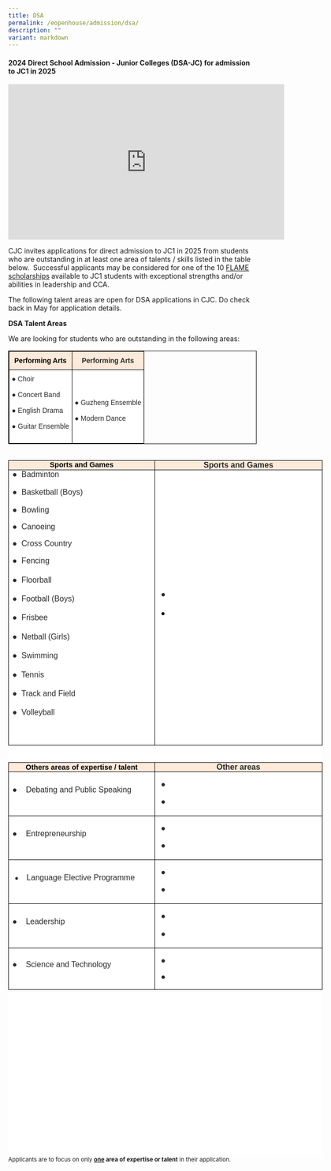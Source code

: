 ```yaml
---
title: DSA
permalink: /eopenhouse/admission/dsa/
description: ""
variant: markdown
---
```

#### **2024 Direct School Admission - Junior Colleges (DSA-JC) for admission to JC1 in 2025**

<iframe allowfullscreen="" allow="accelerometer; autoplay; clipboard-write; encrypted-media; gyroscope; picture-in-picture; web-share" frameborder="0" title="YouTube video player" src="https://www.youtube.com/embed/hPhv9dR81L4?si=42fk6ZUNvAvmw3dJ" height="315" width="560"></iframe>

CJC invites applications for direct admission to JC1 in 2025 from students who are outstanding in at least one&nbsp;area of talents / skills&nbsp;listed in the table below.&nbsp;&nbsp;Successful applicants may be considered for one of the 10&nbsp;[FLAME scholarships](https://cjc.moe.edu.sg/admission/scholarships)&nbsp;available to JC1 students with exceptional strengths and/or abilities in leadership and CCA.

The following talent areas are open for DSA applications in CJC. Do check back in May for application details.

**DSA Talent Areas**

We are looking for students who are outstanding in the following areas:

<style type="text/css">
.tg  {border-collapse:collapse;border-spacing:0;}
.tg td{border-color:black;border-style:solid;border-width:1px;font-family:Arial, sans-serif;font-size:14px;
  overflow:hidden;padding:10px 5px;word-break:normal;}
.tg th{border-color:black;border-style:solid;border-width:1px;font-family:Arial, sans-serif;font-size:14px;
  font-weight:normal;overflow:hidden;padding:10px 5px;word-break:normal;}
.tg .tg-1mbx{background-color:#FDEADA;color:#2A2A2A;font-weight:bold;text-align:center;vertical-align:top}
.tg .tg-zrz9{background-color:#FFF;color:#2A2A2A;text-align:left;vertical-align:top}
</style>
<table style="border: 1px solid black" class="tg">
<thead>
  <tr>
    <th style="border: 1px solid black" class="tg-1mbx"><span style="color:black">Performing Arts</span></th>
    <th style="border: 1px solid black" class="tg-1mbx">Performing Arts</th>
  </tr>
</thead>
<tbody>
  <tr>
    <td style="border: 1px solid black" class="tg-zrz9"><span style="background-color:initial">●</span>  <span style="background-color:initial">Choir</span><br><br><span style="background-color:initial">●</span>  <span style="background-color:initial">Concert Band</span><br><br><span style="background-color:initial">●</span>  <span style="background-color:initial">English Drama</span><br><br><span style="background-color:initial">●  Guitar Ensemble</span><br><br></td>
    <td style="border: 1px solid black" class="tg-zrz9"><br><br><br><span style="background-color:initial">●  Guzheng Ensemble</span><br><br><span style="background-color:initial">●  Modern Dance</span><br><br><span style="color:black;background-color:initial"> </span></td>
  </tr>
</tbody>
</table><br>

<table class="MsoNormalTable" border="1" cellspacing="0" cellpadding="0" width="594" style="margin: 0px; outline: 0px; padding: 0px; color: rgb(42, 42, 42); font-family: Arial; font-size: medium; font-style: normal; font-variant-ligatures: normal; font-variant-caps: normal; font-weight: 400; letter-spacing: normal; orphans: 2; text-align: left; text-transform: none; white-space: normal; widows: 2; word-spacing: 0px; -webkit-text-stroke-width: 0px; background-color: rgb(255, 255, 255); text-decoration-thickness: initial; text-decoration-style: initial; text-decoration-color: initial; border-collapse: collapse; border: none; width: 637.562px; height: 1410px;"><tbody style="margin: 0px; outline: 0px; padding: 0px;"><tr style="margin: 0px; outline: 0px; padding: 0px;"><td width="282" valign="top" style="margin: 0px; outline: 0px; padding: 0in 5.4pt; text-align: center; width: 293px; border: 1pt solid black; background: rgb(253, 234, 218);"><b style="margin: 0px; outline: 0px; padding: 0px;"><span style="margin: 0px; outline: 0px; padding: 0px; line-height: 16.1333px; font-size: 11pt; font-family: Arial, sans-serif; color: black;">Sports and Games</span></b></td><td width="312" valign="top" style="margin: 0px; outline: 0px; padding: 0in 5.4pt; text-align: center; width: 344px; border-top: 1pt solid black; border-right: 1pt solid black; border-bottom: 1pt solid black; border-image: initial; border-left: none; background: rgb(253, 234, 218);"><b style="margin: 0px; outline: 0px; padding: 0px;">Sports and Games</b><br style="margin: 0px; outline: 0px; padding: 0px;"></td></tr><tr style="margin: 0px; outline: 0px; padding: 0px; height: 63pt;"><td width="282" style="margin: 0px; outline: 0px; padding: 0in 5.4pt; width: 211.25pt; border-right: 1pt solid black; border-bottom: 1pt solid black; border-left: 1pt solid black; border-image: initial; border-top: none; height: 63pt;"><p class="MsoNormal" style="margin: 0px 0px 1em 0.25in; outline: 0px; padding: 0px; line-height: 22.4px; text-indent: -0.25in;"><span style="margin: 0px; outline: 0px; padding: 0px; line-height: 17.6px; background-color: initial;">●&nbsp; Badminton</span></p><p class="MsoNormal" style="margin: 0px 0px 1em 0.25in; outline: 0px; padding: 0px; line-height: 22.4px; text-indent: -0.25in;"><span style="margin: 0px; outline: 0px; padding: 0px; line-height: 16.1333px; font-size: 11pt; font-family: Arial, sans-serif;"></span></p><p class="MsoNormal" style="margin: 0px 0px 1em 0.25in; outline: 0px; padding: 0px; line-height: 22.4px; text-indent: -0.25in;">●&nbsp; Basketball (Boys)<span style="margin: 0px; outline: 0px; padding: 0px; line-height: 17.6px; background-color: initial;"><br style="margin: 0px; outline: 0px; padding: 0px;"></span></p><p class="MsoNormal" style="margin: 0px 0px 1em 0.25in; outline: 0px; padding: 0px; line-height: 22.4px; text-indent: -0.25in;"><span style="margin: 0px; outline: 0px; padding: 0px; line-height: 16.1333px; font-size: 11pt; font-family: Arial, sans-serif;"></span></p><p class="MsoNormal" style="margin: 0px 0px 1em 0.25in; outline: 0px; padding: 0px; line-height: 22.4px; text-indent: -0.25in;"><span style="margin: 0px; outline: 0px; padding: 0px; line-height: 17.6px; background-color: initial;">●&nbsp; Bowling</span></p><p class="MsoNormal" style="margin: 0px 0px 1em 0.25in; outline: 0px; padding: 0px; line-height: 22.4px; text-indent: -0.25in;"><span style="margin: 0px; outline: 0px; padding: 0px; line-height: 16.1333px; font-size: 11pt; font-family: Arial, sans-serif;"></span></p><p class="MsoNormal" style="margin: 0px 0px 1em 0.25in; outline: 0px; padding: 0px; line-height: 22.4px; text-indent: -0.25in;"><span style="margin: 0px; outline: 0px; padding: 0px; line-height: 17.6px; background-color: initial;">●&nbsp; Canoeing</span></p><p class="MsoNormal" style="margin: 0px 0px 1em 0.25in; outline: 0px; padding: 0px; line-height: 22.4px; text-indent: -0.25in;"><span style="margin: 0px; outline: 0px; padding: 0px; line-height: 16.1333px; font-size: 11pt; font-family: Arial, sans-serif;"></span></p><p class="MsoNormal" style="margin: 0px 0px 1em 0.25in; outline: 0px; padding: 0px; line-height: 22.4px; text-indent: -0.25in;"><span style="margin: 0px; outline: 0px; padding: 0px; line-height: 17.6px; background-color: initial;">●&nbsp; Cross Country</span></p><p class="MsoNormal" style="margin: 0px 0px 1em 0.25in; outline: 0px; padding: 0px; line-height: 22.4px; text-indent: -0.25in;"><span style="margin: 0px; outline: 0px; padding: 0px; line-height: 17.6px; text-indent: -19.2px;"></span>●&nbsp; Fencing<span style="margin: 0px; outline: 0px; padding: 0px; line-height: 17.6px; background-color: initial;"><br style="margin: 0px; outline: 0px; padding: 0px;"></span></p><p class="MsoNormal" style="margin: 0px 0px 1em 0.25in; outline: 0px; padding: 0px; line-height: 22.4px; text-indent: -0.25in;"><span style="margin: 0px; outline: 0px; padding: 0px; line-height: 17.6px; text-indent: -19.2px;"></span>●&nbsp; Floorball<br style="margin: 0px; outline: 0px; padding: 0px;"></p><p class="MsoNormal" style="margin: 0px 0px 1em 0.25in; outline: 0px; padding: 0px; line-height: 22.4px; text-indent: -0.25in;"><span class="" style="margin: 0px; outline: 0px; padding: 0px; line-height: 17.6px; text-indent: -19.2px; background-color: initial;"></span>●&nbsp; Football (Boys)<br style="margin: 0px; outline: 0px; padding: 0px;"></p><p class="MsoNormal" style="margin: 0px 0px 1em 0.25in; outline: 0px; padding: 0px; line-height: 22.4px; text-indent: -0.25in;"><span style="margin: 0px; outline: 0px; padding: 0px; line-height: 17.6px; text-indent: -19.2px;"></span>●&nbsp; Frisbee<br style="margin: 0px; outline: 0px; padding: 0px;"></p><p class="MsoNormal" style="margin: 0px 0px 1em 0.25in; outline: 0px; padding: 0px; line-height: 22.4px; text-indent: -0.25in;"><span style="margin: 0px; outline: 0px; padding: 0px; line-height: 17.6px; text-indent: -19.2px;"></span>●&nbsp; Netball (Girls)<br style="margin: 0px; outline: 0px; padding: 0px;"></p><p class="MsoNormal" style="margin: 0px 0px 1em 0.25in; outline: 0px; padding: 0px; line-height: 22.4px; text-indent: -0.25in;"><span style="margin: 0px; outline: 0px; padding: 0px; line-height: 17.6px; text-indent: -19.2px;"></span>●&nbsp; Swimming<br style="margin: 0px; outline: 0px; padding: 0px;"></p><p class="MsoNormal" style="margin: 0px 0px 1em 0.25in; outline: 0px; padding: 0px; line-height: 22.4px; text-indent: -0.25in;"><span style="margin: 0px; outline: 0px; padding: 0px; line-height: 17.6px; text-indent: -19.2px;"></span>●&nbsp; Tennis<br style="margin: 0px; outline: 0px; padding: 0px;"></p><p class="MsoNormal" style="margin: 0px 0px 1em 0.25in; outline: 0px; padding: 0px; line-height: 22.4px; text-indent: -0.25in;"><span style="margin: 0px; outline: 0px; padding: 0px; line-height: 17.6px; text-indent: -19.2px;"></span>●&nbsp; Track and Field<br style="margin: 0px; outline: 0px; padding: 0px;"></p><p class="MsoNormal" style="margin: 0px 0px 1em 0.25in; outline: 0px; padding: 0px; line-height: 22.4px; text-indent: -0.25in;"><span style="margin: 0px; outline: 0px; padding: 0px; line-height: 17.6px; text-indent: -19.2px;"></span>●&nbsp; Volleyball<br style="margin: 0px; outline: 0px; padding: 0px;"></p><p class="MsoNormal" style="margin: 0px 0px 1em 0.25in; outline: 0px; padding: 0px; line-height: 22.4px; text-indent: -0.25in;"><br style="margin: 0px; outline: 0px; padding: 0px;"></p><p class="MsoNormal" style="margin: 0px 0px 1em 0.25in; outline: 0px; padding: 0px; line-height: 22.4px; text-indent: -0.25in;"><span style="margin: 0px; outline: 0px; padding: 0px; line-height: 16.1333px; font-size: 11pt; font-family: Arial, sans-serif;"></span></p><p class="MsoNormal" style="margin: 0px 0px 1em 0.25in; outline: 0px; padding: 0px; line-height: 22.4px; text-indent: -0.25in;"><span style="margin: 0px; outline: 0px; padding: 0px; line-height: 16.1333px; font-size: 11pt; font-family: Arial, sans-serif;"></span></p><p class="MsoNormal" style="margin: 0px 0px 1em 0.25in; outline: 0px; padding: 0px; line-height: 22.4px; text-indent: -0.25in;"><span style="margin: 0px; outline: 0px; padding: 0px; line-height: 16.1333px; font-size: 11pt; font-family: Arial, sans-serif;"></span></p><p class="MsoNormal" style="margin: 0px 0px 1em 0.25in; outline: 0px; padding: 0px; line-height: 22.4px; text-indent: -0.25in;"><span style="margin: 0px; outline: 0px; padding: 0px; line-height: 16.1333px; font-size: 11pt; font-family: Arial, sans-serif;"></span></p><p class="MsoNormal" style="margin: 0px 0px 1em 0.25in; outline: 0px; padding: 0px; line-height: 22.4px; text-indent: -0.25in;"><span style="margin: 0px; outline: 0px; padding: 0px; line-height: 16.1333px; font-size: 11pt; font-family: Arial, sans-serif;"></span></p><p class="MsoNormal" style="margin: 0px 0px 1em 0.25in; outline: 0px; padding: 0px; line-height: 22.4px; text-indent: -0.25in;"><span style="margin: 0px; outline: 0px; padding: 0px; line-height: 16.1333px; font-size: 11pt; font-family: Arial, sans-serif;"></span></p><p class="MsoNormal" style="margin: 0px 0px 1em 0.25in; outline: 0px; padding: 0px; line-height: 22.4px; text-indent: -0.25in;"><span style="margin: 0px; outline: 0px; padding: 0px; line-height: 16.1333px; font-size: 11pt; font-family: Arial, sans-serif;"></span></p><p class="MsoNormal" style="margin: 0px 0px 1em 0.25in; outline: 0px; padding: 0px; line-height: 22.4px; text-indent: -0.25in;"><span style="margin: 0px; outline: 0px; padding: 0px; line-height: 16.1333px; font-size: 11pt; font-family: Arial, sans-serif;"></span></p><p class="MsoNormal" style="margin: 0px 0px 1em 0.25in; outline: 0px; padding: 0px; line-height: 22.4px; text-indent: -0.25in;"><span style="margin: 0px; outline: 0px; padding: 0px; line-height: 16.1333px; font-size: 11pt; font-family: Arial, sans-serif;"></span></p><p class="MsoNormal" style="margin: 0px 0px 1em 0.25in; outline: 0px; padding: 0px; line-height: 22.4px; text-indent: -0.25in;"><span style="margin: 0px; outline: 0px; padding: 0px; line-height: 16.1333px; font-size: 11pt; font-family: Arial, sans-serif;"></span></p><p class="MsoNormal" style="margin: 0px 0px 1em 0.25in; outline: 0px; padding: 0px; line-height: 22.4px; text-indent: -0.25in;"></p></td><td width="312" style="margin: 0px; outline: 0px; padding: 0in 5.4pt; width: 3.25in; border-top: none; border-left: none; border-bottom: 1pt solid black; border-right: 1pt solid black; height: 63pt;"><p class="MsoNormal" style="margin: 0px 0px 1em 0.25in; outline: 0px; padding: 0px; line-height: 22.4px; text-indent: -0.2in;"><span style="margin: 0px; outline: 0px; padding: 0px; line-height: 16.1333px; font-size: 11pt; font-family: Arial, sans-serif;"></span>●&nbsp; &nbsp;</p><p class="MsoNormal" style="margin: 0px 0px 1em 0.25in; outline: 0px; padding: 0px; line-height: 22.4px; text-indent: -0.2in;"><span style="margin: 0px; outline: 0px; padding: 0px; line-height: 16.1333px; font-size: 11pt; font-family: &quot;Noto Sans Symbols&quot;; color: black;">●</span><span style="margin: 0px; outline: 0px; padding: 0px; line-height: 17.6px; color: black;"><font face="Times New Roman" size="1" style="margin: 0px; outline: 0px; padding: 0px;">&nbsp; &nbsp;</font></span><span style="margin: 0px; outline: 0px; padding: 0px; line-height: 17.6px; text-indent: -0.2in; background-color: initial;"></span></p></td></tr><tr style="margin: 0px; outline: 0px; padding: 0px; height: 2pt;"><td width="282" valign="top" style="margin: 0px; outline: 0px; padding: 0in 5.4pt; width: 211.25pt; border-top: none; border-right: none; border-left: none; border-image: initial; border-bottom: 1pt solid black; height: 2pt;"><p class="MsoNormal" style="margin: 0px 0px 1em 0.05in; outline: 0px; padding: 0px; line-height: 22.4px;"><span style="margin: 0px; outline: 0px; padding: 0px; line-height: 17.6px; font-family: Arial, sans-serif; color: black;"><font size="2" style="margin: 0px; outline: 0px; padding: 0px;">&nbsp;</font></span></p></td><td width="312" valign="top" style="margin: 0px; outline: 0px; padding: 0in 5.4pt; width: 3.25in; border-top: none; border-right: none; border-left: none; border-image: initial; border-bottom: 1pt solid black; height: 2pt;"><p class="MsoNormal" style="margin: 0px 0px 1em 0.05in; outline: 0px; padding: 0px; line-height: 22.4px;"><span style="margin: 0px; outline: 0px; padding: 0px; line-height: 17.6px; font-family: Arial, sans-serif; color: black;"><font size="2" style="margin: 0px; outline: 0px; padding: 0px;">&nbsp;</font></span></p></td></tr><tr style="margin: 0px; outline: 0px; padding: 0px;"><td width="282" style="margin: 0px; outline: 0px; padding: 0in 5.4pt; text-align: center; width: 211.25pt; border-right: 1pt solid black; border-bottom: 1pt solid black; border-left: 1pt solid black; border-image: initial; border-top: none; background: rgb(253, 234, 218);"><b style="margin: 0px; outline: 0px; padding: 0px;"><span style="margin: 0px; outline: 0px; padding: 0px; line-height: 16.1333px; font-size: 11pt; font-family: Arial, sans-serif; color: black;">Others areas of expertise / talent</span></b></td><td width="312" style="margin: 0px; outline: 0px; padding: 0in 5.4pt; text-align: center; width: 3.25in; border-top: none; border-left: none; border-bottom: 1pt solid black; border-right: 1pt solid black; background: rgb(253, 234, 218);"><b style="margin: 0px; outline: 0px; padding: 0px;">Other areas<span style="margin: 0px; outline: 0px; padding: 0px; line-height: 16.1333px; font-size: 11pt; font-family: Arial, sans-serif; color: black;"></span></b></td></tr><tr style="margin: 0px; outline: 0px; padding: 0px; height: 50pt;"><td width="282" style="margin: 0px; outline: 0px; padding: 0in 5.4pt; width: 211.25pt; border-right: 1pt solid black; border-bottom: 1pt solid black; border-left: 1pt solid black; border-image: initial; border-top: none; height: 50pt;">●&nbsp;&nbsp;&nbsp; Debating and Public Speaking<p class="MsoNormal" style="margin: 0px 0px 1em 0.25in; outline: 0px; padding: 0px; line-height: 22.4px; text-indent: -0.2in;"><font size="2" style="margin: 0px; outline: 0px; padding: 0px;"><span style="margin: 0px; outline: 0px; padding: 0px; line-height: 14.3px; font-family: &quot;Noto Sans Symbols&quot;; color: black;"></span></font></p></td><td width="312" style="margin: 0px; outline: 0px; padding: 0in 5.4pt; width: 3.25in; border-top: none; border-left: none; border-bottom: 1pt solid black; border-right: 1pt solid black; height: 50pt;"><p class="MsoNormal" style="margin: 0px 0px 1em 0.25in; outline: 0px; padding: 0px; line-height: 22.4px; text-indent: -0.2in;"><span style="margin: 0px; outline: 0px; padding: 0px; line-height: 17.6px; background-color: initial;"></span><font size="2" style="margin: 0px; outline: 0px; padding: 0px;"><span style="margin: 0px; outline: 0px; padding: 0px; line-height: 14.3px; font-family: &quot;Noto Sans Symbols&quot;; color: black;"></span></font></p><p class="MsoNormal" style="margin: 0px 0px 1em 0.25in; outline: 0px; padding: 0px; line-height: 22.4px; text-indent: -0.2in;"><span style="margin: 0px; outline: 0px; padding: 0px; line-height: 16.1333px; text-indent: -0.2in; background-color: initial; font-size: 11pt; font-family: Arial, sans-serif;"><span style="margin: 0px; outline: 0px; padding: 0px; line-height: 16.1333px; color: black;"></span></span><span style="margin: 0px; outline: 0px; padding: 0px; line-height: 17.6px; background-color: initial;">●&nbsp; </span></p><span style="margin: 0px; outline: 0px; padding: 0px; line-height: 16.1333px; font-size: 11pt; font-family: Arial, sans-serif; color: black;"></span><p class="MsoNormal" style="margin: 0px 0px 1em 0.25in; outline: 0px; padding: 0px; line-height: 22.4px; text-indent: -0.2in;">●&nbsp; <span style="margin: 0px; outline: 0px; padding: 0px; line-height: 17.6px; background-color: initial;"><br style="margin: 0px; outline: 0px; padding: 0px;"></span></p><p class="MsoNormal" style="margin: 0px 0px 1em 0.25in; outline: 0px; padding: 0px; line-height: 22.4px; text-indent: -0.2in;"><font size="2" style="margin: 0px; outline: 0px; padding: 0px;"><span style="margin: 0px; outline: 0px; padding: 0px; line-height: 14.3px; font-family: &quot;Noto Sans Symbols&quot;; color: black;"></span></font></p></td></tr><tr style="margin: 0px; outline: 0px; padding: 0px; height: 50pt;"><td width="282" style="margin: 0px; outline: 0px; padding: 0in 5.4pt; width: 211.25pt; border-right: 1pt solid black; border-bottom: 1pt solid black; border-left: 1pt solid black; border-image: initial; border-top: none; height: 50pt;">●&nbsp;&nbsp;&nbsp; Entrepreneurship<p class="MsoNormal" style="margin: 0px 0px 1em 0.25in; outline: 0px; padding: 0px; line-height: 22.4px; text-indent: -0.2in;"><span style="margin: 0px; outline: 0px; padding: 0px; line-height: 17.6px; background-color: initial;"></span><font size="2" style="margin: 0px; outline: 0px; padding: 0px;"><span style="margin: 0px; outline: 0px; padding: 0px; line-height: 14.3px; font-family: &quot;Noto Sans Symbols&quot;;"></span></font></p></td><td width="312" style="margin: 0px; outline: 0px; padding: 0in 5.4pt; width: 3.25in; border-top: none; border-left: none; border-bottom: 1pt solid black; border-right: 1pt solid black; height: 50pt;"><p class="MsoNormal" style="margin: 0px 0px 1em 0.25in; outline: 0px; padding: 0px; line-height: 22.4px; text-indent: -0.2in;"><span style="margin: 0px; outline: 0px; padding: 0px; line-height: 17.6px; background-color: initial;"></span><font size="2" style="margin: 0px; outline: 0px; padding: 0px;"><span style="margin: 0px; outline: 0px; padding: 0px; line-height: 14.3px; font-family: &quot;Noto Sans Symbols&quot;; background-image: initial; background-position: initial; background-size: initial; background-repeat: initial; background-attachment: initial; background-origin: initial; background-clip: initial;"></span></font></p><p class="MsoNormal" style="margin: 0px 0px 1em 0.25in; outline: 0px; padding: 0px; line-height: 22.4px; text-indent: -0.2in;"><span style="margin: 0px; outline: 0px; padding: 0px; line-height: 16.1333px; text-indent: -0.2in; background-color: initial; font-size: 11pt; font-family: Arial, sans-serif;"></span><span style="margin: 0px; outline: 0px; padding: 0px; line-height: 17.6px; background-color: initial;">●&nbsp; </span></p><p class="MsoNormal" style="margin: 0px 0px 1em 0.25in; outline: 0px; padding: 0px; line-height: 22.4px; text-indent: -0.2in;"><span style="margin: 0px; outline: 0px; padding: 0px; line-height: 16.1333px; font-size: 11pt; font-family: Arial, sans-serif;"></span>●&nbsp; <span style="margin: 0px; outline: 0px; padding: 0px; line-height: 17.6px; background-color: initial;"><br style="margin: 0px; outline: 0px; padding: 0px;"></span></p><p class="MsoNormal" style="margin: 0px 0px 1em 0.25in; outline: 0px; padding: 0px; line-height: 22.4px; text-indent: -0.2in;"><font size="2" style="margin: 0px; outline: 0px; padding: 0px;"><span style="margin: 0px; outline: 0px; padding: 0px; line-height: 14.3px;"><span style="margin: 0px; outline: 0px; padding: 0px; line-height: 14.3px; font-family: &quot;Noto Sans Symbols&quot;; background-image: initial; background-position: initial; background-size: initial; background-repeat: initial; background-attachment: initial; background-origin: initial; background-clip: initial;"></span></span></font></p></td></tr><tr style="margin: 0px; outline: 0px; padding: 0px; height: 50pt;"><td width="282" style="margin: 0px; outline: 0px; padding: 0in 5.4pt; width: 211.25pt; border-right: 1pt solid black; border-bottom: 1pt solid black; border-left: 1pt solid black; border-image: initial; border-top: none; height: 50pt;"><p class="MsoNormal" style="margin: 0px 0px 1em 0.25in; outline: 0px; padding: 0px; line-height: 22.4px; text-indent: -0.2in;"><span style="margin: 0px; outline: 0px; padding: 0px; line-height: 16.1333px; font-family: Arial, sans-serif; font-size: 11pt; background-color: initial;"></span><font size="2" style="margin: 0px; outline: 0px; padding: 0px;"><span style="margin: 0px; outline: 0px; padding: 0px; line-height: 14.3px; font-family: &quot;Noto Sans Symbols&quot;;">●<span style="margin: 0px; outline: 0px; padding: 0px; line-height: normal; font-variant-numeric: normal; font-variant-east-asian: normal; font-stretch: normal; font-family: &quot;Times New Roman&quot;;">&nbsp; &nbsp; &nbsp;</span></span><span style="margin: 0px; outline: 0px; padding: 0px; line-height: 14.3px; font-family: Arial, sans-serif;"></span></font><span style="margin: 0px; outline: 0px; padding: 0px; line-height: 17.6px; background-color: initial;">Language Elective Programme</span></p></td><td width="312" style="margin: 0px; outline: 0px; padding: 0in 5.4pt; width: 3.25in; border-top: none; border-left: none; border-bottom: 1pt solid black; border-right: 1pt solid black; height: 50pt;"><p class="MsoNormal" style="margin: 0px 0px 1em 0.25in; outline: 0px; padding: 0px; line-height: 22.4px; text-indent: -0.2in;"><font size="2" style="margin: 0px; outline: 0px; padding: 0px;"><span style="margin: 0px; outline: 0px; padding: 0px; line-height: 14.3px; font-family: &quot;Noto Sans Symbols&quot;;"></span></font></p><p class="MsoNormal" style="margin: 0px 0px 1em 0.25in; outline: 0px; padding: 0px; line-height: 22.4px; text-indent: -0.2in;"><span style="margin: 0px; outline: 0px; padding: 0px; line-height: 16.1333px; text-indent: -0.2in; background-color: initial; font-size: 11pt; font-family: Arial, sans-serif;"></span><span style="margin: 0px; outline: 0px; padding: 0px; line-height: 17.6px; background-color: initial;">●&nbsp; </span></p><p class="MsoNormal" style="margin: 0px 0px 1em 0.25in; outline: 0px; padding: 0px; line-height: 22.4px; text-indent: -0.2in;"><span style="margin: 0px; outline: 0px; padding: 0px; line-height: 16.1333px; font-size: 11pt; font-family: Arial, sans-serif;"></span>●&nbsp; </p></td></tr><tr style="margin: 0px; outline: 0px; padding: 0px; height: 67.5pt;"><td width="282" style="margin: 0px; outline: 0px; padding: 0in 5.4pt; width: 211.25pt; border-right: 1pt solid black; border-bottom: 1pt solid black; border-left: 1pt solid black; border-image: initial; border-top: none; height: 67.5pt;">●&nbsp;&nbsp;&nbsp; Leadership<p class="MsoNormal" style="margin: 0px 0px 1em 0.25in; outline: 0px; padding: 0px; line-height: 22.4px; text-indent: -0.2in;"><font size="2" style="margin: 0px; outline: 0px; padding: 0px;"><span style="margin: 0px; outline: 0px; padding: 0px; line-height: 14.3px; font-family: &quot;Noto Sans Symbols&quot;; color: black;"></span></font></p></td><td width="312" style="margin: 0px; outline: 0px; padding: 0in 5.4pt; width: 3.25in; border-top: none; border-left: none; border-bottom: 1pt solid black; border-right: 1pt solid black; height: 67.5pt;"><p class="MsoNormal" style="margin: 0px 0px 1em 0.25in; outline: 0px; padding: 0px; line-height: 22.4px; text-indent: -0.2in;"><span style="margin: 0px; outline: 0px; padding: 0px; line-height: 17.6px; background-color: initial;"></span><font size="2" style="margin: 0px; outline: 0px; padding: 0px;"><span style="margin: 0px; outline: 0px; padding: 0px; line-height: 14.3px; font-family: &quot;Noto Sans Symbols&quot;; color: black;"></span></font></p><p class="MsoNormal" style="margin: 0px 0px 1em 0.25in; outline: 0px; padding: 0px; line-height: 22.4px; text-indent: -0.2in;"><span style="margin: 0px; outline: 0px; padding: 0px; line-height: 16.1333px; text-indent: -0.2in; background-color: initial; font-size: 11pt; font-family: Arial, sans-serif; color: black;"></span><span style="margin: 0px; outline: 0px; padding: 0px; line-height: 17.6px; background-color: initial;">●&nbsp; </span></p><p class="MsoNormal" style="margin: 0px 0px 1em 0.25in; outline: 0px; padding: 0px; line-height: 22.4px; text-indent: -0.2in;"><span style="margin: 0px; outline: 0px; padding: 0px; line-height: 16.1333px; font-size: 11pt; font-family: Arial, sans-serif; color: black;"></span>●&nbsp; </p></td></tr><tr style="margin: 0px; outline: 0px; padding: 0px; height: 48pt;"><td width="282" style="margin: 0px; outline: 0px; padding: 0in 5.4pt; width: 211.25pt; border-right: 1pt solid black; border-bottom: 1pt solid black; border-left: 1pt solid black; border-image: initial; border-top: none; height: 48pt;">●&nbsp;&nbsp;&nbsp; Science and Technology<p class="MsoNormal" style="margin: 0px 0px 1em 0.25in; outline: 0px; padding: 0px; line-height: 22.4px; text-indent: -0.2in;"><font size="2" style="margin: 0px; outline: 0px; padding: 0px;"><span style="margin: 0px; outline: 0px; padding: 0px; line-height: 14.3px; font-family: &quot;Noto Sans Symbols&quot;;"></span></font></p></td><td width="312" style="margin: 0px; outline: 0px; padding: 0in 5.4pt; width: 3.25in; border-top: none; border-left: none; border-bottom: 1pt solid black; border-right: 1pt solid black; height: 48pt;"><p class="MsoNormal" style="margin: 0px 0px 1em 0.25in; outline: 0px; padding: 0px; line-height: 22.4px; text-indent: -0.2in;"><font size="2" style="margin: 0px; outline: 0px; padding: 0px;"><a style="margin: 0px; outline: 0px; padding: 0px; color: rgb(27, 66, 170); text-decoration: none;"></a><a style="margin: 0px; outline: 0px; padding: 0px; color: rgb(27, 66, 170); text-decoration: none;"></a><span style="margin: 0px; outline: 0px; padding: 0px; line-height: 14.3px; font-family: &quot;Noto Sans Symbols&quot;; background-image: initial; background-position: initial; background-size: initial; background-repeat: initial; background-attachment: initial; background-origin: initial; background-clip: initial;"></span></font></p><p class="MsoNormal" style="margin: 0px 0px 1em 0.25in; outline: 0px; padding: 0px; line-height: 22.4px; text-indent: -0.2in;"><span style="margin: 0px; outline: 0px; padding: 0px; line-height: 16.1333px; font-size: 11pt; font-family: Arial, sans-serif;"></span></p><p class="MsoNormal" style="margin: 0px 0px 1em 0.25in; outline: 0px; padding: 0px; line-height: 22.4px; text-indent: -0.2in;"><span style="margin: 0px; outline: 0px; padding: 0px; line-height: 17.6px; background-color: initial;"></span><span style="margin: 0px; outline: 0px; padding: 0px; line-height: 17.6px; background-color: initial;">●&nbsp; </span></p><div style="margin: 0px; outline: 0px; padding: 0px; line-height: 22.4px;"><div style="margin: 0px; outline: 0px; padding: 0px; line-height: 22.4px;"><div id="_com_1" class="msocomtxt" style="margin: 0px; outline: 0px; padding: 0px; line-height: 22.4px;"><p class="MsoNormal" style="margin: 0px 0px 1em; outline: 0px; padding: 0px; line-height: 22.4px; border: none;"><span style="margin: 0px; outline: 0px; padding: 0px; line-height: 16.1333px; font-size: 11pt; font-family: Arial, sans-serif; color: black;"></span></p></div></div></div><p class="MsoNormal" style="margin: 0px 0px 1em 0.25in; outline: 0px; padding: 0px; line-height: 22.4px; text-indent: -0.2in;"><span style="margin: 0px; outline: 0px; padding: 0px; line-height: 17.6px; background-color: initial;">●&nbsp; </span></p></td></tr></tbody></table>
<small>Applicants are to focus on only <strong><u>one</u> area of expertise or talent</strong> in their application.</small>

  

